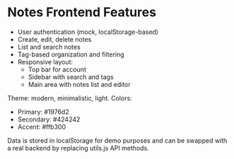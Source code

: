 # Notes Frontend Features

- User authentication (mock, localStorage-based)
- Create, edit, delete notes
- List and search notes
- Tag-based organization and filtering
- Responsive layout:
  - Top bar for account
  - Sidebar with search and tags
  - Main area with notes list and editor

Theme: modern, minimalistic, light. Colors:
- Primary: #1976d2
- Secondary: #424242
- Accent: #ffb300

Data is stored in localStorage for demo purposes and can be swapped with a real backend by replacing utils.js API methods.
